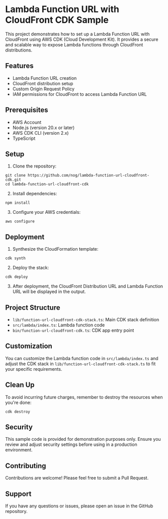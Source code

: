 # Lambda Function URL with CloudFront CDK Sample

This project demonstrates how to set up a Lambda Function URL with CloudFront using AWS CDK (Cloud Development Kit). It provides a secure and scalable way to expose Lambda functions through CloudFront distributions.

## Features

- Lambda Function URL creation
- CloudFront distribution setup
- Custom Origin Request Policy
- IAM permissions for CloudFront to access Lambda Function URL

## Prerequisites

- AWS Account
- Node.js (version 20.x or later)
- AWS CDK CLI (version 2.x)
- TypeScript

## Setup

1. Clone the repository:

```
git clone https://github.com/nog/lambda-function-url-cloudfront-cdk.git
cd lambda-function-url-cloudfront-cdk
```

2. Install dependencies:

```
npm install
```

3. Configure your AWS credentials:

```
aws configure
```

## Deployment

1. Synthesize the CloudFormation template:

```
cdk synth
```

2. Deploy the stack:

```
cdk deploy
```

3. After deployment, the CloudFront Distribution URL and Lambda Function URL will be displayed in the output.

## Project Structure

- `lib/function-url-cloudfront-cdk-stack.ts`: Main CDK stack definition
- `src/lambda/index.ts`: Lambda function code
- `bin/function-url-cloudfront-cdk.ts`: CDK app entry point

## Customization

You can customize the Lambda function code in `src/lambda/index.ts` and adjust the CDK stack in `lib/function-url-cloudfront-cdk-stack.ts` to fit your specific requirements.

## Clean Up

To avoid incurring future charges, remember to destroy the resources when you're done:

```
cdk destroy
```

## Security

This sample code is provided for demonstration purposes only. Ensure you review and adjust security settings before using in a production environment.

## Contributing

Contributions are welcome! Please feel free to submit a Pull Request.

## Support

If you have any questions or issues, please open an issue in the GitHub repository.